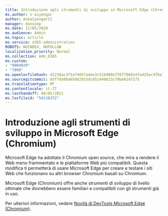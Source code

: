 ```yaml
---
title: Introduzione agli strumenti di sviluppo in Microsoft Edge (Chromium)
ms.author: v-aiyengar
author: AshaIyengar21
manager: dansimp
ms.date: 12/05/2020
ms.audience: Admin
ms.topic: article
ms.service: o365-administration
ROBOTS: NOINDEX, NOFOLLOW
localization_priority: Normal
ms.collection: Adm_O365
ms.custom:
- "9004029"
- "7099"
ms.openlocfilehash: d1238ac3f3af4857aebe3c51b900e755ff86814fa425ec47be1e83cd5f9faa20
ms.sourcegitcommit: b5f7da89a650d2915dc652449623c78be6247175
ms.translationtype: MT
ms.contentlocale: it-IT
ms.lasthandoff: 08/05/2021
ms.locfileid: "54116372"
---
```

# <a name="get-started-with-the-developer-tools-in-microsoft-edge-chromium"></a>Introduzione agli strumenti di sviluppo in Microsoft Edge (Chromium)

Microsoft Edge ha adottato il Chromium open source, che mira a rendere il Web meno frammentato e le piattaforme Web più compatibili. Questa modifica ti permetterà di usare Microsoft Edge per creare e testare i siti Web che funzionano su altri browser Chromium basati su Chromium.

Microsoft Edge (Chromium) offre anche strumenti [](https://go.microsoft.com/fwlink/?linkid=2134941) di sviluppo di livello ottimale che dovrebbero essere familiari e compatibili con gli strumenti già in uso.

Per ulteriori informazioni, vedere [Novità di DevTools Microsoft Edge (Chromium)](https://go.microsoft.com/fwlink/?linkid=2135020).